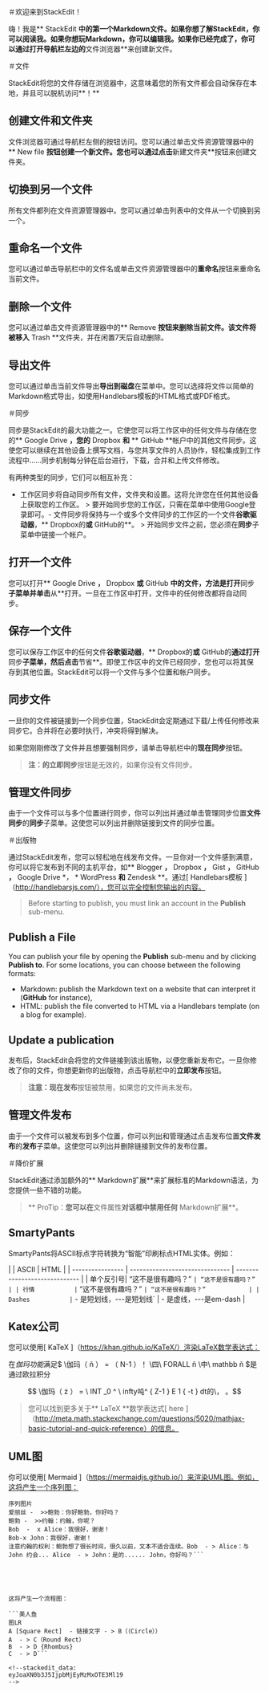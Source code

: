 ＃欢迎来到StackEdit！

嗨！我是** StackEdit **中的第一个Markdown文件。如果你想了解StackEdit，你可以阅读我。如果你想玩Markdown，你可以编辑我。如果你已经完成了，你可以通过打开导航栏左边的**文件浏览器**来创建新文件。


＃文件

StackEdit将您的文件存储在浏览器中，这意味着您的所有文件都会自动保存在本地，并且可以脱机访问**！**

## 创建文件和文件夹

文件浏览器可通过导航栏左侧的按钮访问。您可以通过单击文件资源管理器中的** New file **按钮创建一个新文件。您也可以通过点击**新建文件夹**按钮来创建文件夹。

## 切换到另一个文件

所有文件都列在文件资源管理器中。您可以通过单击列表中的文件从一个切换到另一个。

## 重命名一个文件

您可以通过单击导航栏中的文件名或单击文件资源管理器中的**重命名**按钮来重命名当前文件。

## 删除一个文件

您可以通过单击文件资源管理器中的** Remove **按钮来删除当前文件。该文件将被移入** Trash **文件夹，并在闲置7天后自动删除。

## 导出文件

您可以通过单击当前文件导出**导出到磁盘**在菜单中。您可以选择将文件以简单的Markdown格式导出，如使用Handlebars模板的HTML格式或PDF格式。


＃同步

同步是StackEdit的最大功能之一。它使您可以将工作区中的任何文件与存储在您的** Google Drive **，您的** Dropbox **和** ** GitHub **帐户中的其他文件同步。这使您可以继续在其他设备上撰写文档，与您共享文件的人员协作，轻松集成到工作流程中......同步机制每分钟在后台进行，下载，合并和上传文件修改。

有两种类型的同步，它们可以相互补充：

- 工作区同步将自动同步所有文件，文件夹和设置。这将允许您在任何其他设备上获取您的工作区。	> 要开始同步您的工作区，只需在菜单中使用Google登录即可。- 文件同步将保持与一个或多个文件同步的工作区的一个文件**谷歌驱动器**，** Dropbox的**或** GitHub的**。	> 开始同步文件之前，您必须在**同步**子菜单中链接一个帐户。





## 打开一个文件

您可以打开** Google Drive **，** Dropbox **或** GitHub **中的文件，方法是打开**同步**子菜单并单击**从**打开。一旦在工作区中打开，文件中的任何修改都将自动同步。

## 保存一个文件

您可以保存工作区中的任何文件**谷歌驱动器**，** Dropbox的**或** GitHub的**通过打开**同步**子菜单，然后点击**节省**。即使工作区中的文件已经同步，您也可以将其保存到其他位置。StackEdit可以将一个文件与多个位置和帐户同步。

## 同步文件

一旦你的文件被链接到一个同步位置，StackEdit会定期通过下载/上传任何修改来同步它。合并将在必要时执行，冲突将得到解决。

如果您刚刚修改了文件并且想要强制同步，请单击导航栏中的**现在同步**按钮。

> **注：**的**立即同步**按钮是无效的，如果你没有文件同步。 

## 管理文件同步

由于一个文件可以与多个位置进行同步，你可以列出并通过单击管理同步位置**文件同步**的**同步**子菜单。这使您可以列出并删除链接到文件的同步位置。


＃出版物

通过StackEdit发布，您可以轻松地在线发布文件。一旦你对一个文件感到满意，你可以将它发布到不同的主机平台，如** Blogger **，** Dropbox **，** Gist **，** GitHub **，** Google Drive **，* * WordPress **和** Zendesk **。通过[ Handlebars模板 ]（http://handlebarsjs.com/），您可以完全控制您输出的内容。

> Before starting to publish, you must link an account in the **Publish** sub-menu.

## Publish a File

You can publish your file by opening the **Publish** sub-menu and by clicking **Publish to**. For some locations, you can choose between the following formats:

- Markdown: publish the Markdown text on a website that can interpret it (**GitHub** for instance),
- HTML: publish the file converted to HTML via a Handlebars template (on a blog for example).

## Update a publication

发布后，StackEdit会将您的文件链接到该出版物，以便您重新发布它。一旦你修改了你的文件，你想更新你的出版物，点击导航栏中的**立即发布**按钮。

> **注意：**现在**发布**按钮被禁用，如果您的文件尚未发布。 

## 管理文件发布

由于一个文件可以被发布到多个位置，你可以列出和管理通过点击发布位置**文件发布**的**发布**子菜单。这使您可以列出并删除链接到文件的发布位置。


＃降价扩展

StackEdit通过添加额外的** Markdown扩展**来扩展标准的Markdown语法，为您提供一些不错的功能。

> ** ProTip：**您可以在**文件属性**对话框中禁用任何** Markdown扩展**。 


## SmartyPants

SmartyPants将ASCII标点字符转换为“智能”印刷标点HTML实体。例如：

| | ASCII                           | HTML                          | | ---------------- | ------------------------------- | ----------------------------- | | 单个反引号| “这不是很有趣吗？” ` | “这不是很有趣吗？”            | | 行情           | ` “这不是很有趣吗？” ` | “这不是很有趣吗？”            | | Dashes           | ` - 是短划线，---是短划线` | - 是虚线，---是em-dash |                

            
            



## Katex公司

您可以使用[ KaTeX ]（https://khan.github.io/KaTeX/）渲染LaTeX数学表达式：

在*伽玛功能*满足$ \伽玛（ ñ ） = （ N-1 ）！ \四\ FORALL ñ \中\ mathbb ñ $是通过欧拉积分

$$ \伽玛（ ż ） = \ INT _0 ^ \ infty吨^ { Z-1 } E 1 { -t } dt的\， 。$$



> 您可以找到更多关于** LaTeX **数学表达式[ here ]（http://meta.math.stackexchange.com/questions/5020/mathjax-basic-tutorial-and-quick-reference）的信息。


## UML图

你可以使用[ Mermaid ]（https://mermaidjs.github.io/）来渲染UML图。例如，这将产生一个序列图：

```美人鱼
序列图片
爱丽丝 -  >>鲍勃：你好鲍勃，你好吗？
鲍勃 -  >>约翰：约翰，你呢？
Bob  -  x Alice：我很好，谢谢！
Bob-x John：我很好，谢谢！
注意约翰的权利：鲍勃想了很长时间，很久以前，文本不适合连续。Bob  - > Alice：与John 约会... Alice  - > John：是的...... John，你好吗？```





这将产生一个流程图：

```美人鱼
图LR 
A [Square Rect]  - 链接文字 - > B（（Circle））
A  - > C（Round Rect）
B  - > D {Rhombus} 
C  - > D```

<!--stackedit_data:
eyJoaXN0b3J5IjpbMjEyMzMxOTE3Ml19
-->